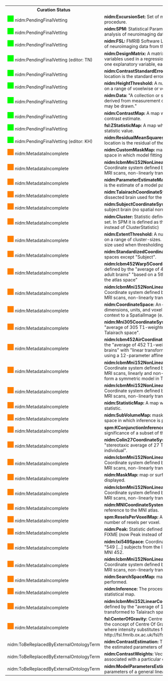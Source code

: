 <table>
<tr><th>Curation Status</th><th>Term</th></tr><tr><td><img src="./doc/content/specs/img/green.png"/>  nidm:PendingFinalVetting</td><td><b>nidm:ExcursionSet: </b>Set of map elements surviving a thresholding procedure.</td></tr><tr><td><img src="./doc/content/specs/img/green.png"/>  nidm:PendingFinalVetting</td><td><b>nidm:SPM: </b>Statistical Parametric Mapping software package for the analysis of neuroimaging data from the FIL Methods Group.</td></tr><tr><td><img src="./doc/content/specs/img/green.png"/>  nidm:PendingFinalVetting</td><td><b>nidm:FSL: </b>FMRIB Software Library software package for the analysis of neuroimaging data from the FMRIB.</td></tr><tr><td><img src="./doc/content/specs/img/green.png"/>  nidm:PendingFinalVetting (editor: TN)</td><td><b>nidm:DesignMatrix: </b>A matrix of values defining the explanatory variables used in a regression model.  Each column corresponds to one explanatory variable, each row corresponds to one observation.</td></tr><tr><td><img src="./doc/content/specs/img/green.png"/>  nidm:PendingFinalVetting</td><td><b>nidm:ContrastStandardErrorMap: </b>A map whose value at each location is the standard error of a given contrast.</td></tr><tr><td><img src="./doc/content/specs/img/green.png"/>  nidm:PendingFinalVetting</td><td><b>nidm:HeightThreshold: </b>A numerical value that establishes a bound on a range of voxelwise or vertex-wise defined statistic.
</td></tr><tr><td><img src="./doc/content/specs/img/green.png"/>  nidm:PendingFinalVetting</td><td><b>nidm:Data: </b>"A collection or single item of factual information, derived from measurement or research, from which conclusions may be drawn."</td></tr><tr><td><img src="./doc/content/specs/img/green.png"/>  nidm:PendingFinalVetting</td><td><b>nidm:ContrastMap: </b>A map whose value at each location is statistical contrast estimate.</td></tr><tr><td><img src="./doc/content/specs/img/green.png"/>  nidm:PendingFinalVetting</td><td><b>fsl:ZStatisticMap: </b>A map whose value at each location is a Z-statistic value. </td></tr><tr><td><img src="./doc/content/specs/img/green.png"/>  nidm:PendingFinalVetting (editor: KH)</td><td><b>nidm:ResidualMeanSquaresMap: </b>A map whose value at each location is the residual of the mean squares fit to the data.</td></tr><tr><td><img src="./doc/content/specs/img/orange.png"/>  nidm:MetadataIncomplete</td><td><b>nidm:CustomMaskMap: </b>mask defined by the user to restrain the space in which model fitting is performed.</td></tr><tr><td><img src="./doc/content/specs/img/orange.png"/>  nidm:MetadataIncomplete</td><td><b>nidm:IcbmMni152NonLinear2009cAsymmetricCoordinateSystem: </b>Coordinate system defined by the "average of 152 T1-weighted MRI scans, non-linearly transformed to MNI152 linear space".</td></tr><tr><td><img src="./doc/content/specs/img/orange.png"/>  nidm:MetadataIncomplete</td><td><b>nidm:ParameterEstimateMap: </b>A map whose value at each location is the estimate of a model parameter.</td></tr><tr><td><img src="./doc/content/specs/img/orange.png"/>  nidm:MetadataIncomplete</td><td><b>nidm:TalairachCoordinateSystem: </b>Reference space defined by the dissected brain used for the Talairach and Tournoux atlas.</td></tr><tr><td><img src="./doc/content/specs/img/orange.png"/>  nidm:MetadataIncomplete</td><td><b>nidm:SubjectCoordinateSystem: </b>Coordinate system defined by the subject brain (no spatial normalisation applied).</td></tr><tr><td><img src="./doc/content/specs/img/orange.png"/>  nidm:MetadataIncomplete</td><td><b>nidm:Cluster: </b>Statistic defined at the cluster-level in an excusion set. In SPM it is defined as the cluster size. FIXME (now Cluster instead of ClusterStatistic)</td></tr><tr><td><img src="./doc/content/specs/img/orange.png"/>  nidm:MetadataIncomplete</td><td><b>nidm:ExtentThreshold: </b>A numerical value that establishes a bound on a range of cluster-sizes. / [from extentThresh:]        Minimum cluster size used when thresholding a statistic image        5voxels
</td></tr><tr><td><img src="./doc/content/specs/img/orange.png"/>  nidm:MetadataIncomplete</td><td><b>nidm:StandardizedCoordinateSystem: </b>Parent of all reference spaces except "Subject".</td></tr><tr><td><img src="./doc/content/specs/img/orange.png"/>  nidm:MetadataIncomplete</td><td><b>nidm:Icbm452Warp5CoordinateSystem: </b>Coordinate system defined by the "average of 452 T1-weighted MRIs of normal young adult brains" "based on a 5th order polynomial transformation into the atlas space"</td></tr><tr><td><img src="./doc/content/specs/img/orange.png"/>  nidm:MetadataIncomplete</td><td><b>nidm:IcbmMni152NonLinear2009cSymmetricCoordinateSystem: </b>Coordinate system defined by the "average of 152 T1-weighted MRI scans, non-linearly transformed to MNI152 linear space".</td></tr><tr><td><img src="./doc/content/specs/img/orange.png"/>  nidm:MetadataIncomplete</td><td><b>nidm:CoordinateSpace: </b>An entity with spatial attributes (e.g., dimensions, units, and voxel-to-world mapping) that provides context to a SpatialImage (e.g., a StatisticMap).</td></tr><tr><td><img src="./doc/content/specs/img/orange.png"/>  nidm:MetadataIncomplete</td><td><b>nidm:Mni305CoordinateSystem: </b>Coordinate system defined by the "average of 305 T1-weighted MRI scans, linearly transformed to Talairach space".</td></tr><tr><td><img src="./doc/content/specs/img/orange.png"/>  nidm:MetadataIncomplete</td><td><b>nidm:Icbm452AirCoordinateSystem: </b>Coordinate system defined by the "average of 452 T1-weighted MRIs of normal young adult brains" with "linear transforms of the subjects into the atlas space using a 12-parameter affine transformation"</td></tr><tr><td><img src="./doc/content/specs/img/orange.png"/>  nidm:MetadataIncomplete</td><td><b>nidm:IcbmMni152NonLinear6thGenerationCoordinateSystem: </b>Coordinate system defined by the "average of 152 T1-weighted MRI scans, linearly and non-linearly (6 iterations) transformed to form a symmetric model in Talairach space"</td></tr><tr><td><img src="./doc/content/specs/img/orange.png"/>  nidm:MetadataIncomplete</td><td><b>nidm:IcbmMni152NonLinear2009bAsymmetricCoordinateSystem: </b>Coordinate system defined by the "average of 152 T1-weighted MRI scans, non-linearly transformed to MNI152 linear space".</td></tr><tr><td><img src="./doc/content/specs/img/orange.png"/>  nidm:MetadataIncomplete</td><td><b>nidm:StatisticMap: </b>A map whose value at each location is a statistic. </td></tr><tr><td><img src="./doc/content/specs/img/orange.png"/>  nidm:MetadataIncomplete</td><td><b>nidm:SubVolumeMap: </b>mask defined by the user to restrain the space in which inference is performed.</td></tr><tr><td><img src="./doc/content/specs/img/orange.png"/>  nidm:MetadataIncomplete</td><td><b>spm:KConjunctionInference: </b>Inference testing for the joint significance of a subset of the effects.</td></tr><tr><td><img src="./doc/content/specs/img/orange.png"/>  nidm:MetadataIncomplete</td><td><b>nidm:Colin27CoordinateSystem: </b>Coordinate system defined by the "stereotaxic average of 27 T1-weighted MRI scans of the same individual".</td></tr><tr><td><img src="./doc/content/specs/img/orange.png"/>  nidm:MetadataIncomplete</td><td><b>nidm:IcbmMni152NonLinear2009aSymmetricCoordinateSystem: </b>Coordinate system defined by the "average of 152 T1-weighted MRI scans, non-linearly transformed to MNI152 linear space".</td></tr><tr><td><img src="./doc/content/specs/img/orange.png"/>  nidm:MetadataIncomplete</td><td><b>nidm:MaskMap: </b>map or surface on which the associated results are displayed. </td></tr><tr><td><img src="./doc/content/specs/img/orange.png"/>  nidm:MetadataIncomplete</td><td><b>nidm:IcbmMni152NonLinear2009aAsymmetricCoordinateSystem: </b>Coordinate system defined by the "average of 152 T1-weighted MRI scans, non-linearly transformed to MNI152 linear space".</td></tr><tr><td><img src="./doc/content/specs/img/orange.png"/>  nidm:MetadataIncomplete</td><td><b>nidm:MNICoordinateSystem: </b>Coordinate system defined with reference to the MNI atlas.</td></tr><tr><td><img src="./doc/content/specs/img/orange.png"/>  nidm:MetadataIncomplete</td><td><b>spm:ReselsPerVoxelMap: </b>A map whose value at each location is the number of resels per voxel. </td></tr><tr><td><img src="./doc/content/specs/img/orange.png"/>  nidm:MetadataIncomplete</td><td><b>nidm:Peak: </b>Statistic defined at the peak-level in an excursion set. FIXME (now Peak instead of PeakStatistic)</td></tr><tr><td><img src="./doc/content/specs/img/orange.png"/>  nidm:MetadataIncomplete</td><td><b>nidm:Ixi549Space: </b>Coordinate system defined by the average of the "549 [...] subjects from the IXI dataset" linearly transformed to ICBM MNI 452.</td></tr><tr><td><img src="./doc/content/specs/img/orange.png"/>  nidm:MetadataIncomplete</td><td><b>nidm:IcbmMni152NonLinear2009bSymmetricCoordinateSystem: </b>Coordinate system defined by the "average of 152 T1-weighted MRI scans, non-linearly transformed to MNI152 linear space".</td></tr><tr><td><img src="./doc/content/specs/img/orange.png"/>  nidm:MetadataIncomplete</td><td><b>nidm:SearchSpaceMap: </b>mask in which the inference was performed.</td></tr><tr><td><img src="./doc/content/specs/img/orange.png"/>  nidm:MetadataIncomplete</td><td><b>nidm:Inference: </b>The process of inferring the excursion set from a statistical map.</td></tr><tr><td><img src="./doc/content/specs/img/orange.png"/>  nidm:MetadataIncomplete</td><td><b>nidm:IcbmMni152LinearCoordinateSystem: </b>Coordinate system defined by the "average of 152 T1-weighted MRI scans, linearly transformed to Talairach space".</td></tr><tr><td><img src="./doc/content/specs/img/orange.png"/>  nidm:MetadataIncomplete</td><td><b>fsl:CenterOfGravity: </b>Centre Of Gravity for the cluster, equivalent to the concept of Centre Of Gravity for a object with distributed mass, where intensity substitutes for mass in this case (definition from http://fsl.fmrib.ox.ac.uk/fsl/fslwiki/Cluster)</td></tr><tr><td>nidm:ToBeReplacedByExternalOntologyTerm</td><td><b>nidm:ContrastEstimation: </b>The process of estimating a contrast from the estimated parameters of statistical model.</td></tr><tr><td>nidm:ToBeReplacedByExternalOntologyTerm</td><td><b>nidm:ContrastWeights: </b>Vector defining the linear combination associated with a particular contrast. </td></tr><tr><td>nidm:ToBeReplacedByExternalOntologyTerm</td><td><b>nidm:ModelParametersEstimation: </b>The process of estimating the parameters of a general linear model from the available data.</td></tr>
</table>